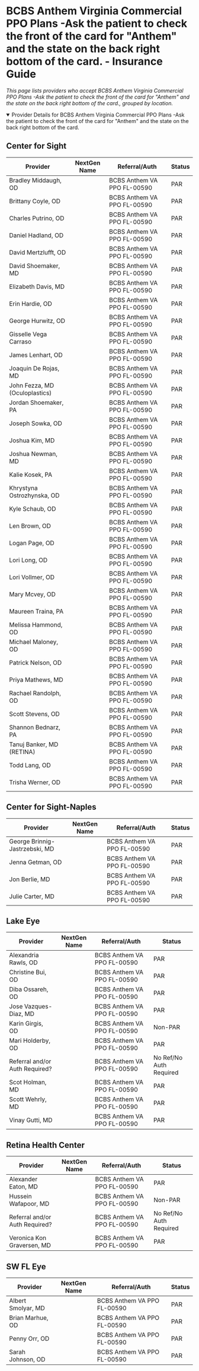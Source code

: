 # BCBS Anthem Virginia Commercial PPO Plans -Ask the patient to check the front of the card for "Anthem" and the state on the back right bottom of the card. - Insurance Guide

*This page lists providers who accept BCBS Anthem Virginia Commercial PPO Plans -Ask the patient to check the front of the card for "Anthem" and the state on the back right bottom of the card., grouped by location.*

<details open><summary>Provider Details for BCBS Anthem Virginia Commercial PPO Plans -Ask the patient to check the front of the card for "Anthem" and the state on the back right bottom of the card.</summary>

## Center for Sight

| Provider | NextGen Name | Referral/Auth | Status |
|----------|-------------|--------------|--------|
| Bradley Middaugh, OD |  | BCBS Anthem VA PPO FL-00590 | PAR |
| Brittany Coyle, OD |  | BCBS Anthem VA PPO FL-00590 | PAR |
| Charles Putrino, OD |  | BCBS Anthem VA PPO FL-00590 | PAR |
| Daniel Hadland, OD |  | BCBS Anthem VA PPO FL-00590 | PAR |
| David Mertzlufft, OD |  | BCBS Anthem VA PPO FL-00590 | PAR |
| David Shoemaker, MD |  | BCBS Anthem VA PPO FL-00590 | PAR |
| Elizabeth Davis, MD |  | BCBS Anthem VA PPO FL-00590 | PAR |
| Erin Hardie, OD |  | BCBS Anthem VA PPO FL-00590 | PAR |
| George Hurwitz, OD |  | BCBS Anthem VA PPO FL-00590 | PAR |
| Gisselle Vega Carraso |  | BCBS Anthem VA PPO FL-00590 | PAR |
| James Lenhart, OD |  | BCBS Anthem VA PPO FL-00590 | PAR |
| Joaquin De Rojas, MD |  | BCBS Anthem VA PPO FL-00590 | PAR |
| John Fezza, MD (Oculoplastics) |  | BCBS Anthem VA PPO FL-00590 | PAR |
| Jordan Shoemaker, PA |  | BCBS Anthem VA PPO FL-00590 | PAR |
| Joseph Sowka, OD |  | BCBS Anthem VA PPO FL-00590 | PAR |
| Joshua Kim, MD |  | BCBS Anthem VA PPO FL-00590 | PAR |
| Joshua Newman, MD |  | BCBS Anthem VA PPO FL-00590 | PAR |
| Kalie Kosek, PA |  | BCBS Anthem VA PPO FL-00590 | PAR |
| Khrystyna Ostrozhynska, OD |  | BCBS Anthem VA PPO FL-00590 | PAR |
| Kyle Schaub, OD |  | BCBS Anthem VA PPO FL-00590 | PAR |
| Len Brown, OD |  | BCBS Anthem VA PPO FL-00590 | PAR |
| Logan Page, OD |  | BCBS Anthem VA PPO FL-00590 | PAR |
| Lori Long, OD |  | BCBS Anthem VA PPO FL-00590 | PAR |
| Lori Vollmer, OD |  | BCBS Anthem VA PPO FL-00590 | PAR |
| Mary Mcvey, OD |  | BCBS Anthem VA PPO FL-00590 | PAR |
| Maureen Traina, PA |  | BCBS Anthem VA PPO FL-00590 | PAR |
| Melissa Hammond, OD |  | BCBS Anthem VA PPO FL-00590 | PAR |
| Michael Maloney, OD |  | BCBS Anthem VA PPO FL-00590 | PAR |
| Patrick Nelson, OD |  | BCBS Anthem VA PPO FL-00590 | PAR |
| Priya Mathews, MD |  | BCBS Anthem VA PPO FL-00590 | PAR |
| Rachael Randolph, OD |  | BCBS Anthem VA PPO FL-00590 | PAR |
| Scott Stevens, OD |  | BCBS Anthem VA PPO FL-00590 | PAR |
| Shannon Bednarz, PA |  | BCBS Anthem VA PPO FL-00590 | PAR |
| Tanuj Banker, MD (RETINA) |  | BCBS Anthem VA PPO FL-00590 | PAR |
| Todd Lang, OD |  | BCBS Anthem VA PPO FL-00590 | PAR |
| Trisha Werner, OD |  | BCBS Anthem VA PPO FL-00590 | PAR |

## Center for Sight-Naples

| Provider | NextGen Name | Referral/Auth | Status |
|----------|-------------|--------------|--------|
| George Brinnig-Jastrzebski, MD |  | BCBS Anthem VA PPO FL-00590 | PAR |
| Jenna Getman, OD |  | BCBS Anthem VA PPO FL-00590 | PAR |
| Jon Berlie, MD |  | BCBS Anthem VA PPO FL-00590 | PAR |
| Julie Carter, MD |  | BCBS Anthem VA PPO FL-00590 | PAR |

## Lake Eye 

| Provider | NextGen Name | Referral/Auth | Status |
|----------|-------------|--------------|--------|
| Alexandria Rawls, OD |  | BCBS Anthem VA PPO FL-00590 | PAR |
| Christine Bui, OD |  | BCBS Anthem VA PPO FL-00590 | PAR |
| Diba Ossareh, OD |  | BCBS Anthem VA PPO FL-00590 | PAR |
| Jose Vazques-Diaz, MD |  | BCBS Anthem VA PPO FL-00590 | PAR |
| Karin Girgis, OD |  | BCBS Anthem VA PPO FL-00590 | Non-PAR |
| Mari Holderby, OD |  | BCBS Anthem VA PPO FL-00590 | PAR |
| Referral and/or Auth Required? |  | BCBS Anthem VA PPO FL-00590 | No Ref/No Auth Required |
| Scot Holman, MD |  | BCBS Anthem VA PPO FL-00590 | PAR |
| Scott Wehrly, MD |  | BCBS Anthem VA PPO FL-00590 | PAR |
| Vinay Gutti, MD |  | BCBS Anthem VA PPO FL-00590 | PAR |

## Retina Health Center

| Provider | NextGen Name | Referral/Auth | Status |
|----------|-------------|--------------|--------|
| Alexander Eaton, MD |  | BCBS Anthem VA PPO FL-00590 | PAR |
| Hussein Wafapoor, MD |  | BCBS Anthem VA PPO FL-00590 | Non-PAR |
| Referral and/or Auth Required? |  | BCBS Anthem VA PPO FL-00590 | No Ref/No Auth Required |
| Veronica Kon Graversen, MD |  | BCBS Anthem VA PPO FL-00590 | PAR |

## SW FL Eye

| Provider | NextGen Name | Referral/Auth | Status |
|----------|-------------|--------------|--------|
| Albert Smolyar, MD |  | BCBS Anthem VA PPO FL-00590 | PAR |
| Brian Marhue, OD |  | BCBS Anthem VA PPO FL-00590 | PAR |
| Penny Orr, OD |  | BCBS Anthem VA PPO FL-00590 | PAR |
| Sarah Johnson, OD |  | BCBS Anthem VA PPO FL-00590 | PAR |

</details>

